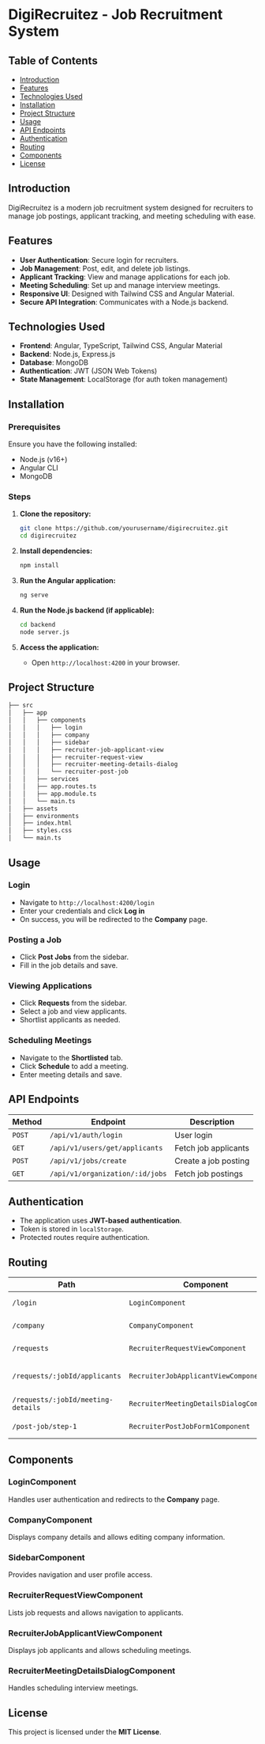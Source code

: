 # DigiRecruitez - Job Recruitment System

## Table of Contents
- [Introduction](#introduction)
- [Features](#features)
- [Technologies Used](#technologies-used)
- [Installation](#installation)
- [Project Structure](#project-structure)
- [Usage](#usage)
- [API Endpoints](#api-endpoints)
- [Authentication](#authentication)
- [Routing](#routing)
- [Components](#components)
- [License](#license)

## Introduction
DigiRecruitez is a modern job recruitment system designed for recruiters to manage job postings, applicant tracking, and meeting scheduling with ease.

## Features
- **User Authentication**: Secure login for recruiters.
- **Job Management**: Post, edit, and delete job listings.
- **Applicant Tracking**: View and manage applications for each job.
- **Meeting Scheduling**: Set up and manage interview meetings.
- **Responsive UI**: Designed with Tailwind CSS and Angular Material.
- **Secure API Integration**: Communicates with a Node.js backend.

## Technologies Used
- **Frontend**: Angular, TypeScript, Tailwind CSS, Angular Material
- **Backend**: Node.js, Express.js
- **Database**: MongoDB
- **Authentication**: JWT (JSON Web Tokens)
- **State Management**: LocalStorage (for auth token management)

## Installation
### Prerequisites
Ensure you have the following installed:
- Node.js (v16+)
- Angular CLI
- MongoDB

### Steps
1. **Clone the repository:**
   ```bash
   git clone https://github.com/yourusername/digirecruitez.git
   cd digirecruitez
   ```

2. **Install dependencies:**
   ```bash
   npm install
   ```

3. **Run the Angular application:**
   ```bash
   ng serve
   ```

4. **Run the Node.js backend (if applicable):**
   ```bash
   cd backend
   node server.js
   ```

5. **Access the application:**
   - Open `http://localhost:4200` in your browser.

## Project Structure
```bash
├── src
│   ├── app
│   │   ├── components
│   │   │   ├── login
│   │   │   ├── company
│   │   │   ├── sidebar
│   │   │   ├── recruiter-job-applicant-view
│   │   │   ├── recruiter-request-view
│   │   │   ├── recruiter-meeting-details-dialog
│   │   │   └── recruiter-post-job
│   │   ├── services
│   │   ├── app.routes.ts
│   │   ├── app.module.ts
│   │   └── main.ts
│   ├── assets
│   ├── environments
│   ├── index.html
│   ├── styles.css
│   └── main.ts
```

## Usage
### Login
- Navigate to `http://localhost:4200/login`
- Enter your credentials and click **Log in**
- On success, you will be redirected to the **Company** page.

### Posting a Job
- Click **Post Jobs** from the sidebar.
- Fill in the job details and save.

### Viewing Applications
- Click **Requests** from the sidebar.
- Select a job and view applicants.
- Shortlist applicants as needed.

### Scheduling Meetings
- Navigate to the **Shortlisted** tab.
- Click **Schedule** to add a meeting.
- Enter meeting details and save.

## API Endpoints
| Method | Endpoint | Description |
|--------|---------|-------------|
| `POST` | `/api/v1/auth/login` | User login |
| `GET` | `/api/v1/users/get/applicants` | Fetch job applicants |
| `POST` | `/api/v1/jobs/create` | Create a job posting |
| `GET` | `/api/v1/organization/:id/jobs` | Fetch job postings |

## Authentication
- The application uses **JWT-based authentication**.
- Token is stored in `localStorage`.
- Protected routes require authentication.

## Routing
| Path | Component | Purpose |
|------|----------|---------|
| `/login` | `LoginComponent` | User authentication |
| `/company` | `CompanyComponent` | Company details page |
| `/requests` | `RecruiterRequestViewComponent` | View job requests |
| `/requests/:jobId/applicants` | `RecruiterJobApplicantViewComponent` | View applicants for a job |
| `/requests/:jobId/meeting-details` | `RecruiterMeetingDetailsDialogComponent` | Schedule meeting |
| `/post-job/step-1` | `RecruiterPostJobForm1Component` | Job posting step 1 |

## Components
### **LoginComponent**
Handles user authentication and redirects to the **Company** page.

### **CompanyComponent**
Displays company details and allows editing company information.

### **SidebarComponent**
Provides navigation and user profile access.

### **RecruiterRequestViewComponent**
Lists job requests and allows navigation to applicants.

### **RecruiterJobApplicantViewComponent**
Displays job applicants and allows scheduling meetings.

### **RecruiterMeetingDetailsDialogComponent**
Handles scheduling interview meetings.

## License
This project is licensed under the **MIT License**.
